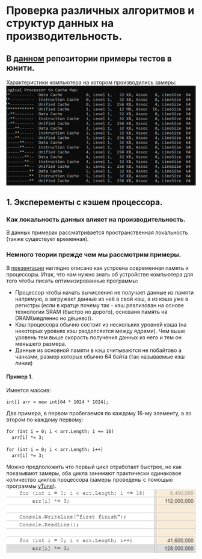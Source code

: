 # Проверка различных алгоритмов и структур данных на производительность.
## В [данном](https://github.com/dkoleev/PerformanceTestingInUnity) репозитории примеры тестов в юнити.

Характеристики компьютера на котором производились замеры:
![](https://github.com/dkoleev/PerformanceTesting/blob/master/Content/Images/pc_characteristic.png)

## 1. Эксперементы с кэшем процессора.
### Как локальность данных влияет на производительность.
В данных примерах рассматривается пространственная локальность (также существует временная).
### Немного теории прежде чем мы рассмотрим примеры.
В [презентации](https://docs.google.com/presentation/d/1zKsVoWUkBRu50UW5VW505fWX-KwT3m5T3WY_SnTajcs/edit#slide=id.g7f2a535f12_0_0) наглядно описано как устроена современная память и процессоры.
Итак, что нам нужно знать об устройстве компьютера для того чтобы писать оптимизированные программы:
+ Процессор чтобы начать вычисления не получает данные из памяти напрямую, а загружает данные из неё в свой кэш, а из кэша уже в регистры (если в кратце почему так - кэш реализован на основе технологии SRAM (быстро но дорого), основаня память на DRAM(медленно но дёшево)).
+ Кэш процессора обычно состоит из нескольких уровней кэша (на некоторых уровнях кэш разделсяется между ядрами). Чем выше уровень тем выше скорость получения данных из него и тем он меньшего размера.
+ Данные из основной памяти в кэш считываются не побайтово а чанками, размер которых обычно 64 байта (так называемые кэш линии)

#### Пример 1.
Имеется массив:
``` 
int[] arr = new int[64 * 1024 * 1024];
```
Два примера, в первом пробегаемся по каждому 16-му элементу, а во втором по каждому первому:
```
for (int i = 0; i < arr.Length; i += 16)
  arr[i] *= 3;
 
for (int i = 0; i < arr.Length; i++) 
  arr[i] *= 3;
  ```
  Можно предположить что первый цикл отработает быстрее, но как показывают замеры, оба цикла занимают практически одинаковое количество циклов процессора (замеры проведены с помощью программы [vTune](https://software.intel.com/en-us/vtune)).
  ![](https://github.com/dkoleev/PerformanceTesting/blob/master/Content/Images/result_1.png)
